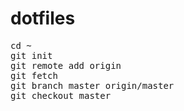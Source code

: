 # dotfiles

<pre>
cd ~
git init
git remote add origin <repo>
git fetch
git branch master origin/master
git checkout master
</pre>
